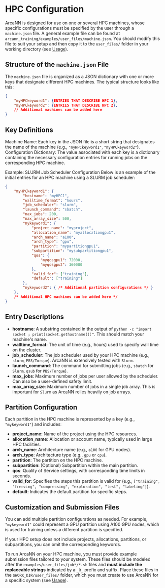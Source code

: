 # HPC Configuration #

ArcaNN is designed for use on one or several HPC machines, whose specific configurations must be specified by the user through a `machine.json` file.
A general example file can be found at `arcann_training/examples/user_files/machine.json`.
You should modify this file to suit your setup and then copy it to the `user_files/` folder in your working directory (see [Usage](../usage/iter_prerequisites)).

## Structure of the `machine.json` File ##

The `machine.json` file is organized as a JSON dictionary with one or more keys that designate different HPC machines. The typical structure looks like this:

```json
{
    "myHPCkeyword1": {ENTRIES THAT DESCRIBE HPC 1},
    "myHPCkeyword2": {ENTRIES THAT DESCRIBE HPC 2},
    // Additional machines can be added here
}
```

## Key Definitions ##

Machine Name: Each key in the JSON file is a short string that designates the name of the machine (e.g., `"myHPCkeyword1"`, `"myHPCkeyword2"`).
Configuration Dictionary: The value associated with each key is a dictionary containing the necessary configuration entries for running jobs on the corresponding HPC machine.

Example: SLURM Job Scheduler Configuration
Below is an example of the initial entries for an HPC machine using a SLURM job scheduler:

```json
{
    "myHPCkeyword1": {
        "hostname": "myHPC1",
        "walltime_format": "hours",
        "job_scheduler": "slurm",
        "launch_command": "sbatch",
        "max_jobs": 200,
        "max_array_size": 500,
        "mykeyword1": {
            "project_name": "myproject",
            "allocation_name": "myallocationgpu1",
            "arch_name": "a100",
            "arch_type": "gpu",
            "partition": "mypartitiongpu1",
            "subpartition": "mysubpartitiongpu1",
            "qos": {
                "myqosgpu1": 72000,
                "myqosgpu2": 360000
            },
            "valid_for": ["training"],
            "default": ["training"]
        },
        "mykeyword2": { /* Additional partition configurations */ }
    },
    /* Additional HPC machines can be added here */
}
```

## Entry Descriptions ##

- **hostname**: A substring contained in the output of `python -c "import socket ; print(socket.gethostname())"`. This should match your machine's name.
- **walltime_format**: The unit of time (e.g., hours) used to specify wall time on the cluster.
- **job_scheduler**: The job scheduler used by your HPC machine (e.g., `slurm`, `PBS/Torque`). ArcaNN is extensively tested with `Slurm`.
- **launch_command**: The command for submitting jobs (e.g., `sbatch` for `Slurm`, `qsub` for `PBS/Torque`).
- **max_jobs**: Maximum number of jobs per user allowed by the scheduler. Can also be a user-defined safety limit.
- **max_array_size**: Maximum number of jobs in a single job array. This is important for `Slurm` as ArcaNN relies heavily on job arrays.

## Partition Configuration ##

Each partition in the HPC machine is represented by a key (e.g., `"mykeyword1"`) and includes:

- **project_name**: Name of the project using the HPC resources.
- **allocation_name**: Allocation or account name, typically used in large HPC facilities.
- **arch_name**: Architecture name (e.g., `a100` for GPU nodes).
- **arch_type**: Architecture type (e.g., `gpu` or `cpu`).
- **partition**: The partition on the HPC machine.
- **subpartition**: (Optional) Subpartition within the main partition.
- **qos**: Quality of Service settings, with corresponding time limits in seconds.
- **valid_for**: Specifies the steps this partition is valid for (e.g., `["training", "freezing", "compressing", "exploration", "test", "labeling"]`).
- **default**: Indicates the default partition for specific steps.

## Customization and Submission Files ##

You can add multiple partition configurations as needed. For example, `"mykeyword1"` could represent a GPU partition using A100 GPU nodes, which is used for training unless a different partition is specified.

If your HPC setup does not include projects, allocations, partitions, or subpartitions, you can omit the corresponding keywords.

To run ArcaNN on your HPC machine, you must provide example submission files tailored to your system.
These files should be modeled after the `examples/user_files/job*/*.sh` files and **must include the replaceable strings** indicated by a `_R_` prefix and suffix.
Place these files in the `$WORK_DIR/user_files/` folder, which you must create to use ArcaNN for a specific system (see [Usage](../usage/iter_prerequisites)).

